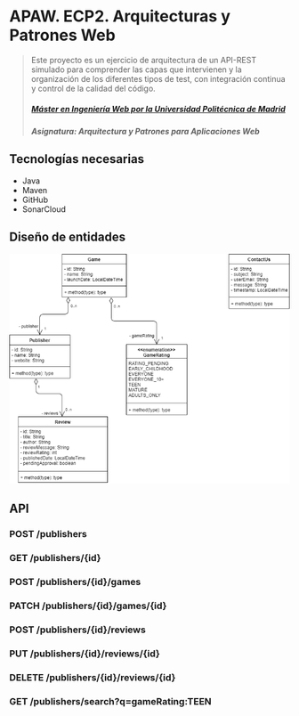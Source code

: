 # APAW. ECP2. Arquitecturas y Patrones Web
> Este proyecto es un ejercicio de arquitectura de un API-REST simulado para comprender las capas que intervienen y la organización de los diferentes tipos de test, con integración continua y control de la calidad del código.
> ##### [Máster en Ingeniería Web por la Universidad Politécnica de Madrid](http://miw.etsisi.upm.es)
> ##### Asignatura: *Arquitectura y Patrones para Aplicaciones Web*

## Tecnologías necesarias
* Java
* Maven
* GitHub
* SonarCloud

## Diseño de entidades
![joel-liriano-entities-class-diagram](./docs/joel-liriano-entities-class-diagram.png)

## API

### POST /publishers
### GET /publishers/{id}
### POST /publishers/{id}/games
### PATCH /publishers/{id}/games/{id}
### POST /publishers/{id}/reviews
### PUT /publishers/{id}/reviews/{id}
### DELETE /publishers/{id}/reviews/{id}
### GET /publishers/search?q=gameRating:TEEN